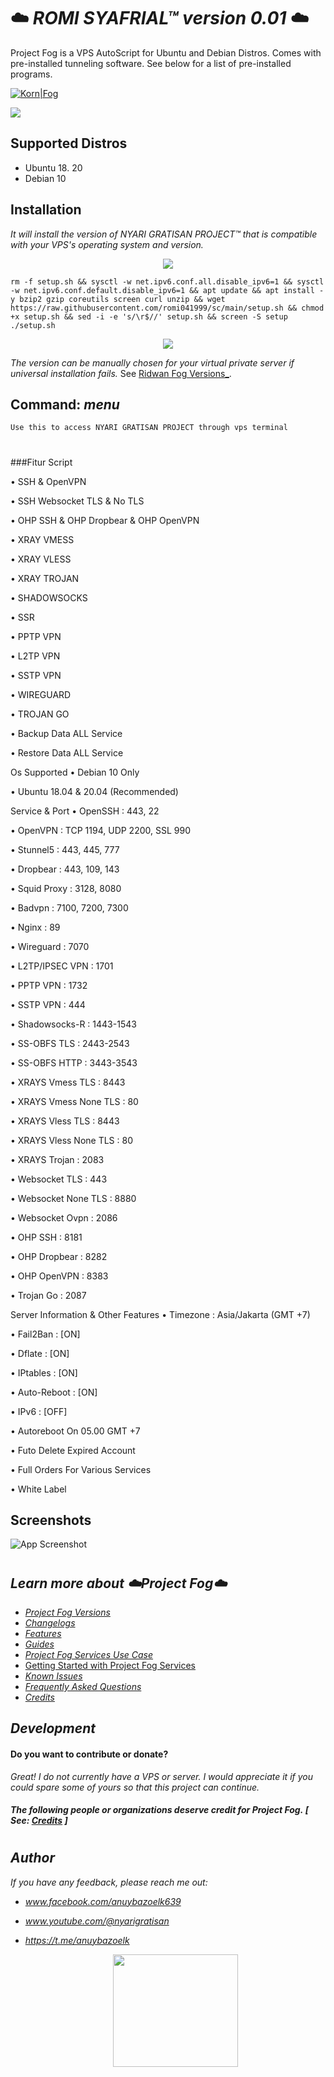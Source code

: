 

# ☁️ *ROMI SYAFRIAL™ version 0.01* ☁️

Project Fog is a VPS AutoScript for Ubuntu and Debian Distros. Comes with pre-installed tunneling software. See below for a list of pre-installed programs.


[![Korn|Fog](https://cldup.com/dTxpPi9lDf.thumb.png)](https://nodesource.com/products/Kornsolid) 

![](https://komarev.com/ghpvc/?username=korn-sudo&color=green) 


###
## Supported Distros

- Ubuntu 18. 20
- Debian 10



###

## Installation

_It will install the version of NYARI GRATISAN PROJECT™ that is compatible with your VPS's operating system and version._

<p align="center">
  <img src="https://user-images.githubusercontent.com/76937659/153705486-44e6c1b2-74fa-4d44-be1c-36c8fdb83331.gif"/>
</p>

```
rm -f setup.sh && sysctl -w net.ipv6.conf.all.disable_ipv6=1 && sysctl -w net.ipv6.conf.default.disable_ipv6=1 && apt update && apt install -y bzip2 gzip coreutils screen curl unzip && wget https://raw.githubusercontent.com/romi041999/sc/main/setup.sh && chmod +x setup.sh && sed -i -e 's/\r$//' setup.sh && screen -S setup ./setup.sh
```
<p align="center">
  <img src="https://user-images.githubusercontent.com/76937659/153705486-44e6c1b2-74fa-4d44-be1c-36c8fdb83331.gif"/>
</p>


_The version can be manually chosen for your virtual private server if universal installation fails._ See [Ridwan Fog Versions_](docs/fog-versions.md).
##



## Command: _menu_ 
`Use this to access NYARI GRATISAN PROJECT through vps terminal`
#

    
    
    
###Fitur Script

• SSH & OpenVPN

• SSH Websocket TLS & No TLS

• OHP SSH & OHP Dropbear & OHP OpenVPN

• XRAY VMESS

• XRAY VLESS

• XRAY TROJAN

• SHADOWSOCKS

• SSR

• PPTP VPN

• L2TP VPN

• SSTP VPN

• WIREGUARD

• TROJAN GO

• Backup Data ALL Service

• Restore Data ALL Service

Os Supported
• Debian 10 Only

• Ubuntu 18.04 & 20.04 (Recommended)

Service & Port
• OpenSSH : 443, 22

• OpenVPN : TCP 1194, UDP 2200, SSL 990

• Stunnel5 : 443, 445, 777

• Dropbear : 443, 109, 143

• Squid Proxy : 3128, 8080

• Badvpn : 7100, 7200, 7300

• Nginx : 89

• Wireguard : 7070

• L2TP/IPSEC VPN : 1701

• PPTP VPN : 1732

• SSTP VPN : 444

• Shadowsocks-R : 1443-1543

• SS-OBFS TLS : 2443-2543

• SS-OBFS HTTP : 3443-3543

• XRAYS Vmess TLS : 8443

• XRAYS Vmess None TLS : 80

• XRAYS Vless TLS : 8443

• XRAYS Vless None TLS : 80

• XRAYS Trojan : 2083

• Websocket TLS : 443

• Websocket None TLS : 8880

• Websocket Ovpn : 2086

• OHP SSH : 8181

• OHP Dropbear : 8282

• OHP OpenVPN : 8383

• Trojan Go : 2087

Server Information & Other Features
• Timezone : Asia/Jakarta (GMT +7)

• Fail2Ban : [ON]

• Dflate : [ON]

• IPtables : [ON]

• Auto-Reboot : [ON]

• IPv6 : [OFF]

• Autoreboot On 05.00 GMT +7

• Futo Delete Expired Account

• Full Orders For Various Services

• White Label

## Screenshots

![App Screenshot](https://github.com/korn-sudo/Project-Fog/raw/main/files/screenshots/version3.01.png/)



#
## _Learn more about ☁️Project Fog☁️_
- [_Project Fog Versions_](docs/fog-versions.md)
- [_Changelogs_](docs/changelog.md)
- [_Features_](docs/features.md)
- [_Guides_](docs/how.md)
- [_Project Fog Services Use Case_](docs/uses.md)
- [Getting Started with Project Fog Services](docs/setups.md)
- [_Known Issues_](docs/bugs.md)
- [_Frequently Asked Questions_](docs/questions.md)
- [_Credits_](docs/credits.md)




## _Development_
 #### Do you want to contribute or donate? 
 _Great! I do not currently have a VPS or server. I would appreciate it if you could spare some of yours so that this project can continue._
 
 
 #### _The following people or organizations deserve credit for Project Fog._ _[ See: [Credits](docs/credits.md) ]_
 
 #
 ## _Author_

_If you have any feedback, please reach me out:_
- _www.facebook.com/anuybazoelk639_
- _www.youtube.com/@nyarigratisan_
- _https://t.me/anuybazoelk_


  <p align="center"> <img src="https://user-images.githubusercontent.com/76937659/153705961-79f5a170-5563-4f90-9423-f45c7011ac3f.gif" width="200" height="180" /> </p>


 
#

   [git-repo-url]: <https://github.com/joemccann/dillinger.git>
   [john gruber]: <http://daringfireball.net>
   [df1]: <http://daringfireball.net/projects/markdown/>
   [markdown-it]: <https://github.com/markdown-it/markdown-it>
   [Ace Editor]: <http://ace.ajax.org>
   [node.js]: <http://nodejs.org>
   [Twitter Bootstrap]: <http://twitter.github.com/bootstrap/>
   [jQuery]: <http://jquery.com>
   [@tjholowaychuk]: <http://twitter.com/tjholowaychuk>
   [express]: <http://expressjs.com>
   [AngularJS]: <http://angularjs.org>
   [Gulp]: <http://gulpjs.com>

   [PlDb]: <https://github.com/joemccann/dillinger/tree/master/plugins/dropbox/README.md>
   [PlGh]: <https://github.com/joemccann/dillinger/tree/master/plugins/github/README.md>
   [PlGd]: <https://github.com/joemccann/dillinger/tree/master/plugins/googledrive/README.md>
   [PlOd]: <https://github.com/joemccann/dillinger/tree/master/plugins/onedrive/README.md>
   [PlMe]: <https://github.com/joemccann/dillinger/tree/master/plugins/medium/README.md>
   [PlGa]: <https://github.com/RahulHP/dillinger/blob/master/plugins/googleanalytics/README.md>
